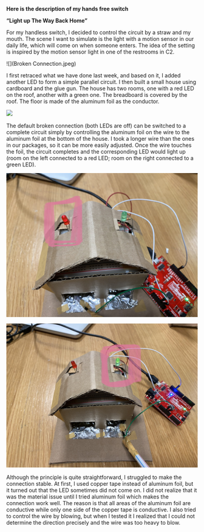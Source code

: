 **Here is the description of my hands free switch**

**“Light up The Way Back Home”**

For my handless switch, I decided to control the circuit by a straw and my mouth. The scene I want to simulate is the light with a motion sensor in our daily life, which will come on when someone enters. The idea of the setting is inspired by the motion sensor light in one of the restrooms in C2.

![](Broken Connection.jpeg)

I first retraced what we have done last week, and based on it, I added another LED to form a simple parallel circuit. I then built a small house using cardboard and the glue gun. The house has two rooms, one with a red LED on the roof, another with a green one. The breadboard is covered by the roof. The floor is made of the aluminum foil as the conductor.

![](Breadboard.jpeg)

The default broken connection (both LEDs are off) can be switched to a complete circuit simply by controlling the aluminum foil on the wire to the aluminum foil at the bottom of the house. I took a longer wire than the ones in our packages, so it can be more easily adjusted. Once the wire touches the foil, the circuit completes and the corresponding LED would light up (room on the left connected to a red LED; room on the right connected to a green LED).

![](RedLED.jpeg)

![](GreenLED.jpeg)

Although the principle is quite straightforward, I struggled to make the connection stable. At first, I used copper tape instead of aluminum foil, but it turned out that the LED sometimes did not come on. I did not realize that it was the material issue until I tried aluminum foil which makes the connection work well. The reason is that all areas of the aluminum foil are conductive while only one side of the copper tape is conductive. I also tried to control the wire by blowing, but when I tested it I realized that I could not determine the direction precisely and the wire was too heavy to blow.
